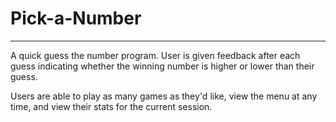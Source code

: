 # Pick-a-Number
------------------------------------
A quick guess the number program. User is given feedback after each guess indicating whether the winning number is higher or lower than their guess. 

Users are able to play as many games as they'd like, view the menu at any time, and view their stats for the current session.